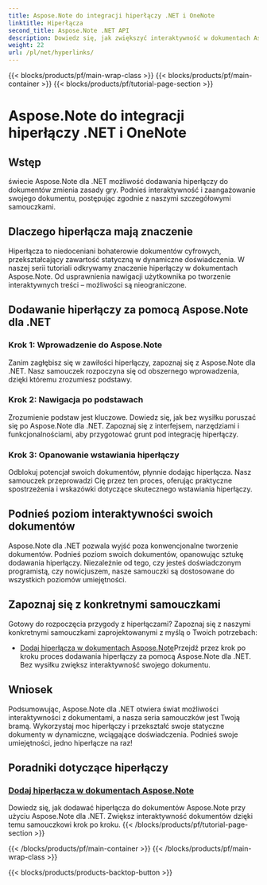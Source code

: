 ```yaml
---
title: Aspose.Note do integracji hiperłączy .NET i OneNote
linktitle: Hiperłącza
second_title: Aspose.Note .NET API
description: Dowiedz się, jak zwiększyć interaktywność w dokumentach Aspose.Note! Odkryj samouczki dotyczące dodawania hiperłączy za pomocą Aspose.Note dla .NET, zwiększając zaangażowanie dokumentu.
weight: 22
url: /pl/net/hyperlinks/
---
```


{{< blocks/products/pf/main-wrap-class >}}
{{< blocks/products/pf/main-container >}}
{{< blocks/products/pf/tutorial-page-section >}}

# Aspose.Note do integracji hiperłączy .NET i OneNote

## Wstęp

świecie Aspose.Note dla .NET możliwość dodawania hiperłączy do dokumentów zmienia zasady gry. Podnieś interaktywność i zaangażowanie swojego dokumentu, postępując zgodnie z naszymi szczegółowymi samouczkami.

## Dlaczego hiperłącza mają znaczenie

Hiperłącza to niedoceniani bohaterowie dokumentów cyfrowych, przekształcający zawartość statyczną w dynamiczne doświadczenia. W naszej serii tutoriali odkrywamy znaczenie hiperłączy w dokumentach Aspose.Note. Od usprawnienia nawigacji użytkownika po tworzenie interaktywnych treści – możliwości są nieograniczone.

## Dodawanie hiperłączy za pomocą Aspose.Note dla .NET

### Krok 1: Wprowadzenie do Aspose.Note

Zanim zagłębisz się w zawiłości hiperłączy, zapoznaj się z Aspose.Note dla .NET. Nasz samouczek rozpoczyna się od obszernego wprowadzenia, dzięki któremu zrozumiesz podstawy.

### Krok 2: Nawigacja po podstawach

Zrozumienie podstaw jest kluczowe. Dowiedz się, jak bez wysiłku poruszać się po Aspose.Note dla .NET. Zapoznaj się z interfejsem, narzędziami i funkcjonalnościami, aby przygotować grunt pod integrację hiperłączy.

### Krok 3: Opanowanie wstawiania hiperłączy

Odblokuj potencjał swoich dokumentów, płynnie dodając hiperłącza. Nasz samouczek przeprowadzi Cię przez ten proces, oferując praktyczne spostrzeżenia i wskazówki dotyczące skutecznego wstawiania hiperłączy.

## Podnieś poziom interaktywności swoich dokumentów

Aspose.Note dla .NET pozwala wyjść poza konwencjonalne tworzenie dokumentów. Podnieś poziom swoich dokumentów, opanowując sztukę dodawania hiperłączy. Niezależnie od tego, czy jesteś doświadczonym programistą, czy nowicjuszem, nasze samouczki są dostosowane do wszystkich poziomów umiejętności.

## Zapoznaj się z konkretnymi samouczkami

Gotowy do rozpoczęcia przygody z hiperłączami? Zapoznaj się z naszymi konkretnymi samouczkami zaprojektowanymi z myślą o Twoich potrzebach:

- [Dodaj hiperłącza w dokumentach Aspose.Note](./add-hyperlinks/)Przejdź przez krok po kroku proces dodawania hiperłączy za pomocą Aspose.Note dla .NET. Bez wysiłku zwiększ interaktywność swojego dokumentu.

## Wniosek

Podsumowując, Aspose.Note dla .NET otwiera świat możliwości interaktywności z dokumentami, a nasza seria samouczków jest Twoją bramą. Wykorzystaj moc hiperłączy i przekształć swoje statyczne dokumenty w dynamiczne, wciągające doświadczenia. Podnieś swoje umiejętności, jedno hiperłącze na raz!
## Poradniki dotyczące hiperłączy
### [Dodaj hiperłącza w dokumentach Aspose.Note](./add-hyperlinks/)
Dowiedz się, jak dodawać hiperłącza do dokumentów Aspose.Note przy użyciu Aspose.Note dla .NET. Zwiększ interaktywność dokumentów dzięki temu samouczkowi krok po kroku.
{{< /blocks/products/pf/tutorial-page-section >}}

{{< /blocks/products/pf/main-container >}}
{{< /blocks/products/pf/main-wrap-class >}}

{{< blocks/products/products-backtop-button >}}
